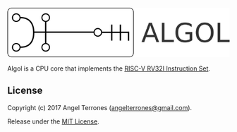 ![logo](documentation/img/logo.png)

Algol is a CPU core that implements the [RISC-V RV32I Instruction Set](http://riscv.org/).

## License
Copyright (c) 2017 Angel Terrones (<angelterrones@gmail.com>).

Release under the [MIT License](MITlicense.md).
